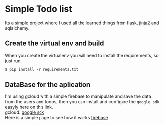 # Simple Todo list
Its a simple project where I used all the learned things from flask, jinja2 and sqlalchemy.
## Create the virtual env and build
When you create the virtualenv you will need to install the requirements, so just run.
```
$ pip install -r requirements.txt
```
## DataBase for the aplication 
I'm using gcloud with a simple firebase to manipulate and save the data from the users and todos, then you can install and configure the `google sdk` easyly here on this link. <br />
gcloud: [google sdk](https://cloud.google.com/sdk/docs/install-sdk) <br />
Here is a simple page to see how it works [firebase](https://firebase.google.com/docs/firestore?hl=es-419) <br />

